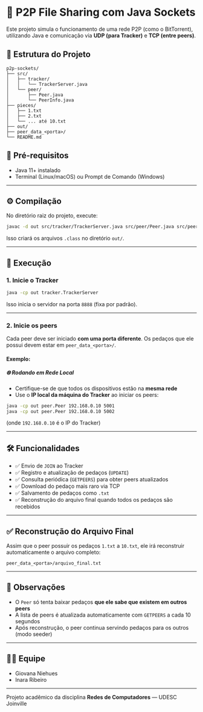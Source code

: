 # 🧩 P2P File Sharing com Java Sockets

Este projeto simula o funcionamento de uma rede P2P (como o BitTorrent), utilizando Java e comunicação via **UDP (para Tracker)** e **TCP (entre peers)**.

## 📁 Estrutura do Projeto

```
p2p-sockets/
├── src/
│   ├── tracker/
│   │   └── TrackerServer.java
│   └── peer/
│       ├── Peer.java
│       └── PeerInfo.java
├── pieces/
│   ├── 1.txt
│   ├── 2.txt
│   └── ... até 10.txt
├── out/                  
├── peer_data_<porta>/    
└── README.md
```

## 🧱 Pré-requisitos

- Java 11+ instalado
- Terminal (Linux/macOS) ou Prompt de Comando (Windows)

---

## ⚙️ Compilação

No diretório raiz do projeto, execute:

```bash
javac -d out src/tracker/TrackerServer.java src/peer/Peer.java src/peer/PeerInfo.java
```

Isso criará os arquivos `.class` no diretório `out/`.

---

## 🚀 Execução

### 1. Inicie o Tracker

```bash
java -cp out tracker.TrackerServer
```

Isso inicia o servidor na porta `8888` (fixa por padrão).

---

### 2. Inicie os peers

Cada peer deve ser iniciado **com uma porta diferente**. Os pedaços que ele possui devem estar em `peer_data_<porta>/`.

#### Exemplo:

##### 🌐 Rodando em Rede Local

- Certifique-se de que todos os dispositivos estão na **mesma rede**
- Use o **IP local da máquina do Tracker** ao iniciar os peers:

```bash
java -cp out peer.Peer 192.168.0.10 5001
java -cp out peer.Peer 192.168.0.10 5002
```

(onde `192.168.0.10` é o IP do Tracker)

---

## 🛠️ Funcionalidades

- ✅ Envio de `JOIN` ao Tracker
- ✅ Registro e atualização de pedaços (`UPDATE`)
- ✅ Consulta periódica (`GETPEERS`) para obter peers atualizados
- ✅ Download do pedaço mais raro via TCP
- ✅ Salvamento de pedaços como `.txt`
- ✅ Reconstrução do arquivo final quando todos os pedaços são recebidos

---

## ✅ Reconstrução do Arquivo Final

Assim que o peer possuir os pedaços `1.txt` a `10.txt`, ele irá reconstruir automaticamente o arquivo completo:

```
peer_data_<porta>/arquivo_final.txt
```

---

## 📌 Observações

- O `Peer` só tenta baixar pedaços **que ele sabe que existem em outros peers**
- A lista de peers é atualizada automaticamente com `GETPEERS` a cada 10 segundos
- Após reconstrução, o peer continua servindo pedaços para os outros (modo seeder)

---

## 👩‍💻 Equipe

- Giovana Niehues
- Inara Ribeiro

---

Projeto acadêmico da disciplina **Redes de Computadores** — UDESC Joinville
